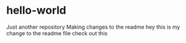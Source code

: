 # hello-world
Just another repository
Making changes to the readme
hey this is my change to the readme file
check out this
